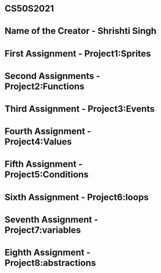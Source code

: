 # CS50S2021
# Name of the Creator - Shrishti Singh
# First Assignment - Project1:Sprites 
# Second Assignments - Project2:Functions 
# Third Assignment - Project3:Events
# Fourth Assignment - Project4:Values 
# Fifth Assignment - Project5:Conditions 
# Sixth Assignment - Project6:loops 
# Seventh Assignment - Project7:variables 
# Eighth Assignment - Project8:abstractions
